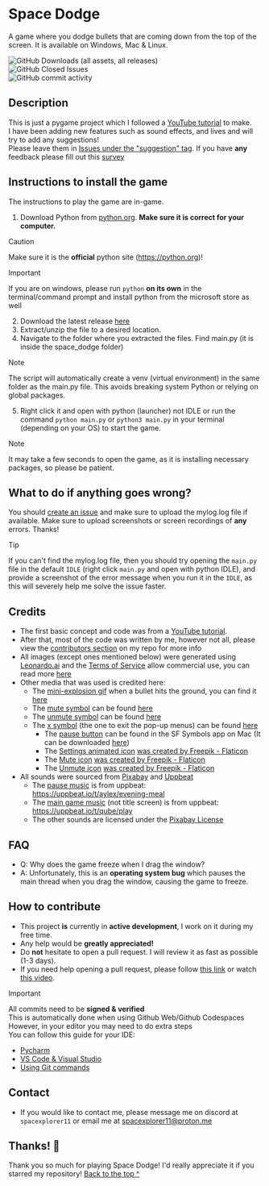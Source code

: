 # Space Dodge

A game where you dodge bullets that are coming down from the top of the screen. It is available on Windows, Mac & Linux.

![GitHub Downloads (all assets, all releases)](https://img.shields.io/github/downloads/spacexplorer11/Space_Dodge/total?color=%23A97BFF)  
![GitHub Closed Issues](https://img.shields.io/github/issues-closed/spacexplorer11/Space_Dodge?color="blue")  
![GitHub commit activity](https://img.shields.io/github/commit-activity/m/spacexplorer11/Space_Dodge?color="red")

## Description

This is just a pygame project which I followed a [YouTube tutorial](https://www.youtube.com/watch?v=waY3LfJhQLY) to
make.  
I have been adding new features such as sound effects, and lives and will try to add any suggestions!  
Please leave them in [Issues under the "suggestion" tag](https://github.com/Spacexplorer11/Space_Dodge/issues/new?template=feature_request.yml).
If you have **any** feedback please fill out this [survey](https://tally.so/r/mOo7pA)


## Instructions to install the game

The instructions to play the game are in-game.
1. Download Python from [python.org](https://python.org). **Make sure it is correct for your computer.**
> [!Caution]
> Make sure it is the **official** python site (https://python.org)!

> [!Important]
> If you are on windows, please run `python` **on its own** in the terminal/command prompt and install python from the
> microsoft store as well

2. Download the latest
   release [here](https://github.com/spacexplorer11/Space_Dodge/releases/latest/download/Space_Dodge.zip)
3. Extract/unzip the file to a desired location.
4. Navigate to the folder where you extracted the files. Find main.py (it is inside the space_dodge folder)

> [!Note]
> The script will automatically create a venv (virtual environment) in the same folder as the main.py file.
> This avoids breaking system Python or relying on global packages.

5. Right click it and open with python (launcher) not IDLE or run the command `python main.py` or `python3 main.py` in
   your terminal (depending on your OS) to start the game.
> [!Note]
> It may take a few seconds to open the game, as it is installing necessary packages, so please be patient.


## What to do if anything goes wrong?
You should [create an issue](https://github.com/Spacexplorer11/Space_Dodge/issues/new?template=help_wanted.yml) and make sure to upload the mylog.log file if available. Make sure to upload screenshots or screen recordings of **any** errors. Thanks!
> [!Tip]
> If you can't find the mylog.log file, then
> you should try opening the `main.py` file in the default `IDLE` (right click `main.py` and open with python IDLE), and
> provide a screenshot of the error message when
> you run it in the `IDLE`, as this will severely help me solve the issue faster.

## Credits

- The first basic concept and code was from a [YouTube tutorial](https://www.youtube.com/watch?v=waY3LfJhQLY).
- After that, most of the code was written by me, however not all, please view the [contributors section](https://github.com/Spacexplorer11/Space_Dodge/graphs/contributors) on my repo for more info
- All images (except ones mentioned below) were generated using [Leonardo.ai](https://leonardo.ai) and
  the [Terms of Service](https://leonardo.ai/terms-of-service/) allow commercial use, you can read
  more [here](https://intercom.help/leonardo-ai/en/articles/8044018-commercial-usage)
- Other media that was used is credited here:
    - The [mini-explosion gif](space_dodge/assets/explosion_gif_frames) when a bullet hits the ground, you can find
      it [here](https://en.picmix.com/stamp/Explode-Digital-Art-2334354)
    - The [mute symbol](space_dodge/assets/mute.png) can be found [here](https://www.flaticon.com/free-icons/silent)
    - The [unmute symbol](space_dodge/assets/unmute.png) can be found [here](https://www.flaticon.com/free-icons/enable-sound)
  - The [x symbol](space_dodge/assets/x_button_icon.png) (the one to exit the pop-up menus) can be
    found [here](https://static.vecteezy.com/system/resources/previews/024/780/371/non_2x/red-x-button-icon-sticker-clipart-ai-generated-free-png.png)
    - The [pause button](space_dodge/assets/pause_rectangle.png)
    can be found in the SF Symbols app on Mac (It can be downloaded [here](https://developer.apple.com/sf-symbols/))
    - The [Settings animated icon](space_dodge/assets/settings_icon_frames) [was created by Freepik - Flaticon](https://www.flaticon.com/free-animated-icons/settings)
    - The [Mute icon](space_dodge/assets/mute.png) [was created by Freepik - Flaticon](https://www.flaticon.com/free-icons/silent)
    - The [Unmute icon](space_dodge/assets/unmute.png) [was created by Freepik - Flaticon](https://www.flaticon.com/free-icons/enable-sound)
- All sounds were sourced from [Pixabay](https://pixabay.com) and [Uppbeat](https://uppbeat.io)
   - The [pause music](space_dodge/sounds/background_music/pause_screen/pause_music.mp3) is from uppbeat:   
      https://uppbeat.io/t/aylex/evening-meal  
  - The [main game music](space_dodge/sounds/background_music/background_music.mp3) (not title screen) is from
    uppbeat:  
      https://uppbeat.io/t/qube/play  
   - The other sounds are licensed under the [Pixabay License](https://pixabay.com/service/license-summary/)

## FAQ
- Q: Why does the game freeze when I drag the window?
- A: Unfortunately, this is an **operating system bug** which pauses the main thread when you drag the window, causing the game to freeze.

## How to contribute

- This project **is** currently in **active development**, I work on it during my free time.  
- Any help would be **greatly appreciated!**  
- Do **not** hesitate to open a pull request. I will review it as fast as possible (1-3 days).  
- If you need help opening a pull request, please follow [this link](https://docs.github.com/en/pull-requests/collaborating-with-pull-requests/proposing-changes-to-your-work-with-pull-requests/creating-a-pull-request-from-a-fork) or watch [this video](https://www.youtube.com/watch?v=nCKdihvneS0).
>[!Important]
>All commits need to be **signed & verified**  
> This is automatically done when using Github Web/Github Codespaces  
>However, in your editor you may need to do extra steps  
>You can follow this guide for your IDE:  
> - [Pycharm](https://www.jetbrains.com/help/pycharm/2024.3/set-up-GPG-commit-signing.html?Set_up_GPG_commit_signing=&keymap=macOS#enable-commit-signing)  
> - [VS Code & Visual Studio](https://blog.mark-burton.com/posts/2023-01-20-signing-git-commits-in-vscode-and-visualstudio)
> - [Using Git commands](https://gist.github.com/Spacexplorer11/3709702c972c33265dc83691e08919cb)


  

## Contact
- If you would like to contact me, please message me on discord at `spacexplorer11` or email me at spacexplorer11@proton.me

## Thanks! 💜
Thank you so much for playing Space Dodge! I'd really appreciate it if you starred my repository!
[Back to the top ^](#space-dodge)
